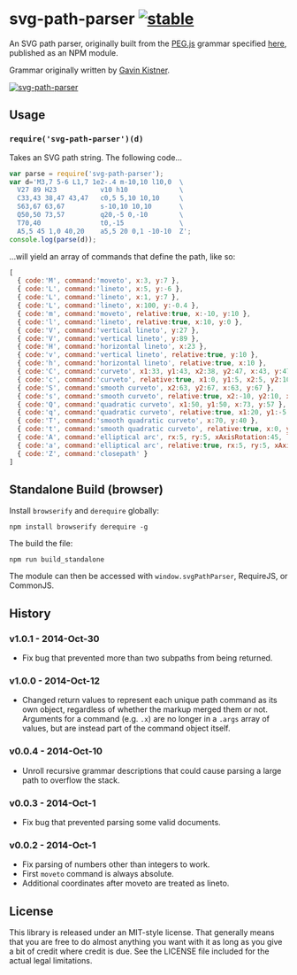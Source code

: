 # svg-path-parser [![stable](http://hughsk.github.io/stability-badges/dist/stable.svg)](http://github.com/hughsk/stability-badges) #

An SVG path parser, originally built from the [PEG.js](http://pegjs.majda.cz/) grammar
specified [here](http://pastie.org/1036541), published as an NPM module.

Grammar originally written by [Gavin Kistner](http://github.com/Phrogz).

[![svg-path-parser](https://nodei.co/npm/svg-path-parser.png?mini=true)](https://nodei.co/npm/svg-path-parser)

## Usage ##

### `require('svg-path-parser')(d)` ###

Takes an SVG path string. The following code…

``` javascript
var parse = require('svg-path-parser');
var d='M3,7 5-6 L1,7 1e2-.4 m-10,10 l10,0  \
  V27 89 H23           v10 h10             \
  C33,43 38,47 43,47   c0,5 5,10 10,10     \
  S63,67 63,67         s-10,10 10,10       \
  Q50,50 73,57         q20,-5 0,-10        \
  T70,40               t0,-15              \
  A5,5 45 1,0 40,20    a5,5 20 0,1 -10-10  Z';
console.log(parse(d));
```

…will yield an array of commands that define the path, like so:

``` javascript
[
  { code:'M', command:'moveto', x:3, y:7 },
  { code:'L', command:'lineto', x:5, y:-6 },
  { code:'L', command:'lineto', x:1, y:7 },
  { code:'L', command:'lineto', x:100, y:-0.4 },
  { code:'m', command:'moveto', relative:true, x:-10, y:10 },
  { code:'l', command:'lineto', relative:true, x:10, y:0 },
  { code:'V', command:'vertical lineto', y:27 },
  { code:'V', command:'vertical lineto', y:89 },
  { code:'H', command:'horizontal lineto', x:23 },
  { code:'v', command:'vertical lineto', relative:true, y:10 },
  { code:'h', command:'horizontal lineto', relative:true, x:10 },
  { code:'C', command:'curveto', x1:33, y1:43, x2:38, y2:47, x:43, y:47 },
  { code:'c', command:'curveto', relative:true, x1:0, y1:5, x2:5, y2:10, x:10, y:10 },
  { code:'S', command:'smooth curveto', x2:63, y2:67, x:63, y:67 },
  { code:'s', command:'smooth curveto', relative:true, x2:-10, y2:10, x:10, y:10 },
  { code:'Q', command:'quadratic curveto', x1:50, y1:50, x:73, y:57 },
  { code:'q', command:'quadratic curveto', relative:true, x1:20, y1:-5, x:0, y:-10 },
  { code:'T', command:'smooth quadratic curveto', x:70, y:40 },
  { code:'t', command:'smooth quadratic curveto', relative:true, x:0, y:-15 },
  { code:'A', command:'elliptical arc', rx:5, ry:5, xAxisRotation:45, largeArc:true, sweep:false, x:40, y:20 },
  { code:'a', command:'elliptical arc', relative:true, rx:5, ry:5, xAxisRotation:20, largeArc:false, sweep:true, x:-10, y:-10 },
  { code:'Z', command:'closepath' }
]
```

## Standalone Build (browser)

Install `browserify` and `derequire` globally:
```
npm install browserify derequire -g
```

The build the file:
```
npm run build_standalone
```

The module can then be accessed with `window.svgPathParser`, RequireJS, or CommonJS.



## History

### v1.0.1 - 2014-Oct-30
+ Fix bug that prevented more than two subpaths from being returned.

### v1.0.0 - 2014-Oct-12
+ Changed return values to represent each unique path command as its own object,
  regardless of whether the markup merged them or not. Arguments for a command
  (e.g. `.x`) are no longer in a `.args` array of values, but are instead part
  of the command object itself.

### v0.0.4 - 2014-Oct-10
+ Unroll recursive grammar descriptions that could cause parsing a large path to overflow the stack.

### v0.0.3 - 2014-Oct-1
+ Fix bug that prevented parsing some valid documents.

### v0.0.2 - 2014-Oct-1
+ Fix parsing of numbers other than integers to work.
+ First `moveto` command is always absolute.
+ Additional coordinates after moveto are treated as lineto.

## License

This library is released under an MIT-style license. That generally means that you are free to do almost anything you want with it as long as you give a bit of credit where credit is due. See the LICENSE file included for the actual legal limitations.